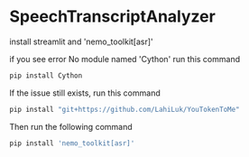 # SpeechTranscriptAnalyzer

install streamlit and 'nemo_toolkit[asr]'

if you see error No module named 'Cython'
run this command
```bash
pip install Cython
```
If the issue still exists, run this command
```bash
pip install "git+https://github.com/LahiLuk/YouTokenToMe"
```
Then run the following command
```bash
pip install 'nemo_toolkit[asr]'
```